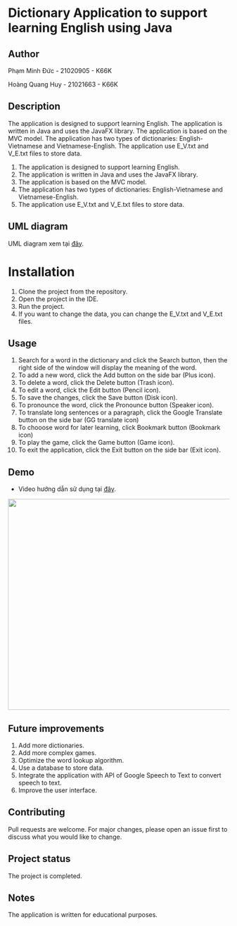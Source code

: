# Dictionary Application to support learning English using Java

## Author
Phạm Minh Đức - 21020905 - K66K

Hoàng Quang Huy - 21021663 - K66K

## Description
The application is designed to support learning English. The application is written in Java and uses the JavaFX library. The application is based on the MVC model. The application has two types of dictionaries: English-Vietnamese and Vietnamese-English. The application use E_V.txt and V_E.txt files to store data.
1. The application is designed to support learning English.
2. The application is written in Java and uses the JavaFX library.
3. The application is based on the MVC model.
4. The application has two types of dictionaries: English-Vietnamese and Vietnamese-English.
5. The application use E_V.txt and V_E.txt files to store data.

## UML diagram
UML diagram xem tại [đây](https://imgur.com/a/TwzQ8Nx).

# Installation
1. Clone the project from the repository.
2. Open the project in the IDE.
3. Run the project.
4. If you want to change the data, you can change the E_V.txt and V_E.txt files.

## Usage
1. Search for a word in the dictionary and click the Search button, then the right side of the window will display the meaning of the word.
2. To add a new word, click the Add button on the side bar (Plus icon).
3. To delete a word, click the Delete button (Trash icon).
4. To edit a word, click the Edit button (Pencil icon).
5. To save the changes, click the Save button (Disk icon).
6. To pronounce the word, click the Pronounce button (Speaker icon).
7. To translate long sentences or a paragraph, click the Google Translate button on the side bar (GG translate icon)
8. To chooose word for later learning, click Bookmark button (Bookmark icon)
9. To play the game, click the Game button (Game icon).
8. To exit the application, click the Exit button on the side bar (Exit icon).

## Demo
* Video hướng dẫn sử dụng tại [đây](https://drive.google.com/drive/folders/1ouTxp8Tl3woolLfl15YZWhQTy5Z_JocW?usp=sharing).
<p align="center">
<img width="600" height="480" src="https://i.imgur.com/EZrJaaI.png">
</p>


## Future improvements
1. Add more dictionaries.
2. Add more complex games.
3. Optimize the word lookup algorithm.
4. Use a database to store data.
5. Integrate the application with API of Google Speech to Text to convert speech to text.
6. Improve the user interface.

## Contributing
Pull requests are welcome. For major changes, please open an issue first to discuss what you would like to change.

## Project status
The project is completed.

## Notes
The application is written for educational purposes.
